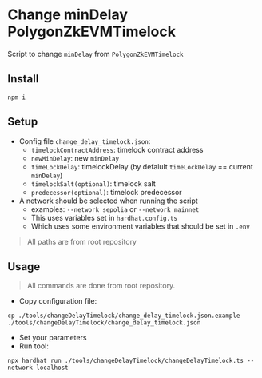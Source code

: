 # Change minDelay PolygonZkEVMTimelock
Script to change `minDelay` from `PolygonZkEVMTimelock`

## Install
```
npm i
```

## Setup
- Config file `change_delay_timelock.json`:
  - `timelockContractAddress`: timelock contract address
  - `newMinDelay`: new `minDelay`
  - `timeLockDelay`: timelockDelay (by defalult `timeLockDelay` == current `minDelay`)
  - `timelockSalt(optional)`: timelock salt
  - `predecessor(optional)`: timelock predecessor 
- A network should be selected when running the script
  - examples: `--network sepolia` or `--network mainnet`
  - This uses variables set in `hardhat.config.ts`
  - Which uses some environment variables that should be set in `.env`
> All paths are from root repository

## Usage
> All commands are done from root repository.

- Copy configuration file:
```
cp ./tools/changeDelayTimelock/change_delay_timelock.json.example ./tools/changeDelayTimelock/change_delay_timelock.json
```
- Set your parameters
- Run tool:
```
npx hardhat run ./tools/changeDelayTimelock/changeDelayTimelock.ts --network localhost
```


